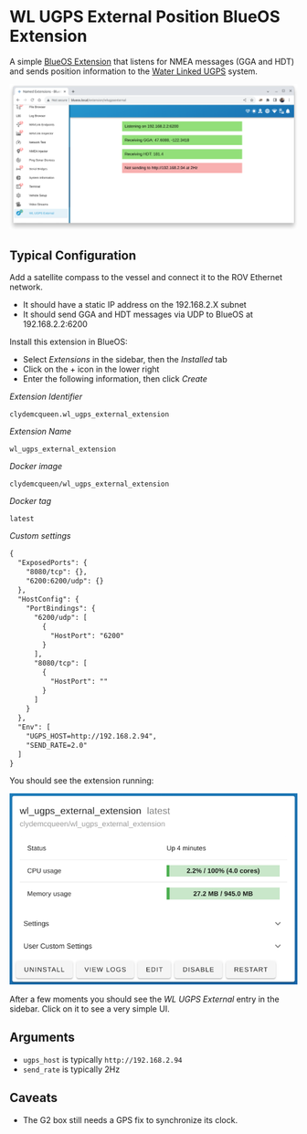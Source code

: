 # WL UGPS External Position BlueOS Extension 

A simple [BlueOS Extension](https://docs.bluerobotics.com/ardusub-zola/software/onboard/BlueOS-1.1/development/extensions/)
that listens for NMEA messages (GGA and HDT) and sends position information to the
[Water Linked UGPS](https://waterlinked.com/underwater-gps-g2) system.

![Extension UI](images/extension_ui.png)

## Typical Configuration

Add a satellite compass to the vessel and connect it to the ROV Ethernet network.
* It should have a static IP address on the 192.168.2.X subnet
* It should send GGA and HDT messages via UDP to BlueOS at 192.168.2.2:6200

Install this extension in BlueOS:
* Select _Extensions_ in the sidebar, then the _Installed_ tab
* Click on the + icon in the lower right
* Enter the following information, then click _Create_

_Extension Identifier_
~~~
clydemcqueen.wl_ugps_external_extension
~~~

_Extension Name_
~~~
wl_ugps_external_extension
~~~

_Docker image_
~~~
clydemcqueen/wl_ugps_external_extension
~~~

_Docker tag_
~~~
latest
~~~

_Custom settings_
~~~
{
  "ExposedPorts": {
    "8080/tcp": {},
    "6200:6200/udp": {}
  },
  "HostConfig": {
    "PortBindings": {
      "6200/udp": [
        {
          "HostPort": "6200"
        }
      ],
      "8080/tcp": [
        {
          "HostPort": ""
        }
      ]
    }
  },
  "Env": [
    "UGPS_HOST=http://192.168.2.94",
    "SEND_RATE=2.0"
  ]
}
~~~

You should see the extension running:

![Extension running](images/extension_running.png)

After a few moments you should see the _WL UGPS External_ entry in the sidebar.
Click on it to see a very simple UI.

## Arguments

* `ugps_host` is typically `http://192.168.2.94`
* `send_rate` is typically 2Hz

## Caveats

* The G2 box still needs a GPS fix to synchronize its clock.
